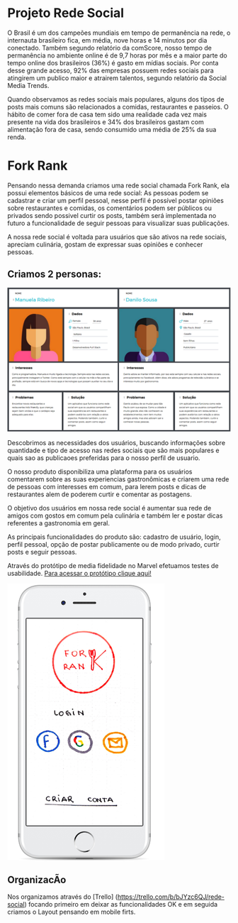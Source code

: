 # Projeto Rede Social 

O Brasil é um dos campeões mundiais em tempo de permanência na rede, o internauta brasileiro fica, em média, nove horas e 14 minutos por dia conectado. Também segundo relatório da comScore, nosso tempo de permanência no ambiente online é de 9,7 horas por mês e a maior parte do tempo online dos brasileiros (36%) é gasto em mídias sociais. Por conta desse grande acesso, 92% das empresas possuem redes sociais para atingirem um publico maior e atrairem talentos, segundo relatório da Social Media Trends.  

Quando observamos as redes sociais mais populares, alguns dos tipos de posts mais comuns são relacionados a comidas, restaurantes e passeios. O hábito de comer fora de casa tem sido uma realidade cada vez mais presente na vida dos brasileiros e 34% dos brasileiros gastam com alimentação fora de casa, sendo consumido uma média de 25% da sua renda.  

# Fork Rank

Pensando nessa demanda criamos uma rede social chamada Fork Rank, ela possui elementos básicos de uma rede social: As pessoas podem se cadastrar e criar um perfil pessoal, nesse perfil é possível postar opiniões sobre restaurantes e comidas, os comentários podem ser públicos ou privados sendo possivel curtir os posts, também será implementada no futuro a funcionalidade de seguir pessoas para visualizar suas publicações.  

A nossa rede social é voltada para usuários que são ativos na rede sociais, apreciam culinária, gostam de expressar suas opiniões e conhecer pessoas.   

## Criamos 2 personas:

![](assets/images/personas.png)

Descobrimos as necessidades dos usuários, buscando informações sobre quantidade e tipo de acesso nas redes sociais que são mais populares e quais sao as publicaoes preferidas para o nosso perfil de usuario.  

O nosso produto disponibiliza uma plataforma para os usuários comentarem sobre as suas experiencias gastronômicas e criarem uma rede de pessoas com interesses em comum, para lerem posts e dicas de restaurantes alem de poderem curtir e comentar as postagens. 

O objetivo dos usuários em nossa rede social é aumentar sua rede de amigos com gostos em comum pela culinária e também ler e postar dicas referentes a gastronomia em geral.  

As principais funcionalidades do produto são: cadastro de usuário, login, perfil pessoal, opção de postar publicamente ou de modo privado, curtir posts e seguir pessoas.  

Através do protótipo de media fidelidade no Marvel efetuamos testes de usabilidade. [Para acessar o protótipo clique aqui!](https://marvelapp.com/6g1f8b7/screen/54741167) 


![Imagem do protótipo](assets/images/marvel.png) 


## OrganizacÃo

Nos organizamos através do [Trello] (https://trello.com/b/bJYzc6QJ/rede-social) focando primeiro em deixar as funcionalidades OK e em seguida criamos o Layout pensando em mobile firts.








